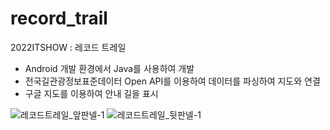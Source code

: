 # record_trail
2022ITSHOW : 레코드 트레일

- Android 개발 환경에서 Java를 사용하여 개발
- 전국길관광정보표준데이터 Open API를 이용하여 데이터를 파싱하여 지도와 연결
- 구글 지도를 이용하여 안내 길을 표시

![레코드트레일_앞판넬-1](https://user-images.githubusercontent.com/80093106/176166110-38e79f96-ace6-4b45-ad11-c75c287d1a6a.png)
![레코드트레일_뒷판넬-1](https://user-images.githubusercontent.com/80093106/176166168-cc06a712-2264-42b4-a039-d7b10f07e1cc.png)
